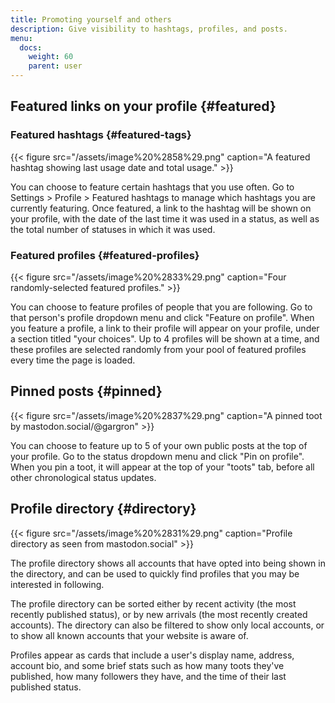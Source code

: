 ```yaml
---
title: Promoting yourself and others
description: Give visibility to hashtags, profiles, and posts.
menu:
  docs:
    weight: 60
    parent: user
---
```


## Featured links on your profile {#featured}

### Featured hashtags {#featured-tags}

{{< figure src="/assets/image%20%2858%29.png" caption="A featured hashtag showing last usage date and total usage." >}}

You can choose to feature certain hashtags that you use often. Go to Settings &gt; Profile &gt; Featured hashtags to manage which hashtags you are currently featuring. Once featured, a link to the hashtag will be shown on your profile, with the date of the last time it was used in a status, as well as the total number of statuses in which it was used.

### Featured profiles {#featured-profiles}

{{< figure src="/assets/image%20%2833%29.png" caption="Four randomly-selected featured profiles." >}}

You can choose to feature profiles of people that you are following. Go to that person's profile dropdown menu and click "Feature on profile". When you feature a profile, a link to their profile will appear on your profile, under a section titled "your choices". Up to 4 profiles will be shown at a time, and these profiles are selected randomly from your pool of featured profiles every time the page is loaded.

## Pinned posts {#pinned}

{{< figure src="/assets/image%20%2837%29.png" caption="A pinned toot by mastodon.social/@gargron" >}}

You can choose to feature up to 5 of your own public posts at the top of your profile. Go to the status dropdown menu and click "Pin on profile". When you pin a toot, it will appear at the top of your "toots" tab, before all other chronological status updates.

## Profile directory {#directory}

{{< figure src="/assets/image%20%2831%29.png" caption="Profile directory as seen from mastodon.social" >}}

The profile directory shows all accounts that have opted into being shown in the directory, and can be used to quickly find profiles that you may be interested in following.

The profile directory can be sorted either by recent activity \(the most recently published status\), or by new arrivals \(the most recently created accounts\). The directory can also be filtered to show only local accounts, or to show all known accounts that your website is aware of.

Profiles appear as cards that include a user's display name, address, account bio, and some brief stats such as how many toots they've published, how many followers they have, and the time of their last published status.

